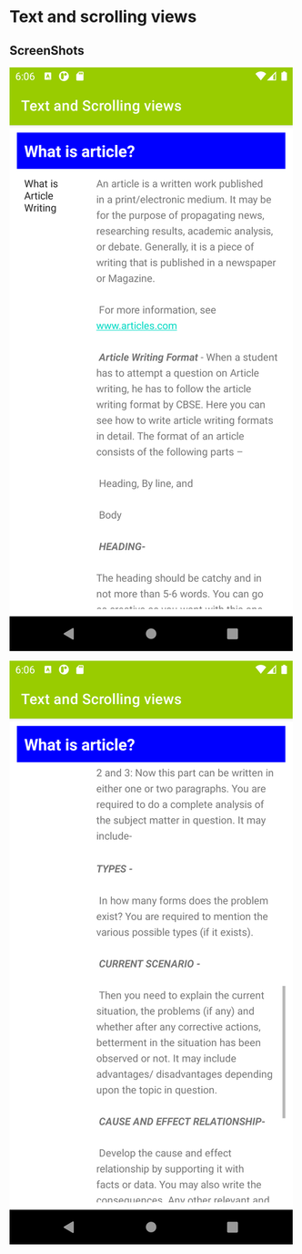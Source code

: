 # Text and scrolling views
## ScreenShots
![Build Screen](./screenshots/first.png)

![Toast Button Screen](./screenshots/second.png)
